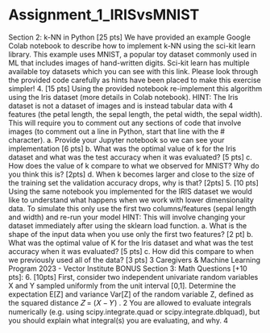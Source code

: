 # Assignment_1_IRISvsMNIST

Section 2: k-NN in Python [25 pts]
We have provided an example Google Colab notebook to describe how to implement k-NN using the
sci-kit learn library. This example uses MNIST, a popular toy dataset commonly used in ML that includes
images of hand-written digits. Sci-kit learn has multiple available toy datasets which you can see with this
link. Please look through the provided code carefully as hints have been placed to make this exercise
simpler!
4. [15 pts] Using the provided notebook re-implement this algorithm using the Iris dataset (more
details in Colab notebook).
HINT: The Iris dataset is not a dataset of images and is instead tabular data with 4 features (the
petal length, the sepal length, the petal width, the sepal width). This will require you to comment
out any sections of code that involve images (to comment out a line in Python, start that line with
the # character).
a. Provide your Jupyter notebook so we can see your implementation [6 pts]
b. What was the optimal value of k for the Iris dataset and what was the test accuracy when
it was evaluated? [5 pts]
c. How does the value of k compare to what we observed for MNIST? Why do you think
this is? [2pts]
d. When k becomes larger and close to the size of the training set the validation accuracy
drops, why is that? [2pts]
5. [10 pts] Using the same notebook you implemented for the IRIS dataset we would like to
understand what happens when we work with lower dimensionality data. To simulate this only
use the first two columns/features (sepal length and width) and re-run your model
HINT: This will involve changing your dataset immediately after using the sklearn load function.
a. What is the shape of the input data when you use only the first two features? [2 pt]
b. What was the optimal value of K for the Iris dataset and what was the test accuracy when
it was evaluated? [5 pts]
c. How did this compare to when we previously used all of the data? [3 pts]
3
Caregivers & Machine Learning Program 2023 - Vector Institute
BONUS Section 3: Math Questions [+10 pts]:
6. [10pts] First, consider two independent univariate random variables X and Y sampled
uniformly from the unit interval [0,1]. Determine the expectation E[Z] and variance Var[Z]
of the random variable Z, defined as the squared distance 𝑍 = (𝑋 − 𝑌) . 2
You are allowed to evaluate integrals numerically (e.g. using scipy.integrate.quad or
scipy.integrate.dblquad), but you should explain what integral(s) you are evaluating,
and why.
4
